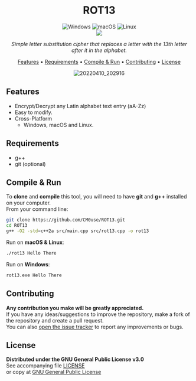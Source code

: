 <!--
*** If you like this README,
*** it is available as a template in my repositories,
*** here is the link:
*** https://github.com/CM0use/README-TEMPLATE
-->
<h1 align="center">ROT13</h1>

<p align="center">
  <img src="https://img.shields.io/badge/Windows-0078d7?style=for-the-badge&logo=windows&logoColor=ffffff" alt="Windows">
  <img src="https://img.shields.io/badge/mac%20OS-313131?style=for-the-badge&logo=macos&logoColor=d7d7d7" alt="macOS">
  <img src="https://img.shields.io/badge/Linux-ffffff?style=for-the-badge&logo=linux&logoColor=000000" alt="Linux">
  <br>
  <a href="https://github.com/CM0use/ROT13/blob/main/LICENSE"><img src="https://img.shields.io/badge/License-GPLv3-4a6484?style=for-the-badge"></a>
</p>

<p align="center"><i>Simple letter substitution cipher that replaces a letter with the 13th letter after it in the alphabet.</i></p>

<p align="center">
  <a href="#features">Features</a> •
  <a href="#requirements">Requirements</a> •
  <a href="#compile--run">Compile & Run</a> •
  <a href="#contributing">Contributing</a> •
  <a href="#license">License</a>
</p>

<div align="center">

![20220410_202916](https://user-images.githubusercontent.com/102839710/163682298-cc803e16-b178-4988-a22f-bf2731e021d6.gif)
</div>

## Features
* Encrypt/Decrypt any Latin alphabet text entry (aA-Zz)
* Easy to modify.
* Cross-Platform
  - Windows, macOS and Linux.

## Requirements
* g++
* git (optional)

## Compile & Run
To **clone** and **compile** this tool, you will need to have **git** and **g++** installed on your computer.<br>
From your command line:

```bash
git clone https://github.com/CM0use/ROT13.git
cd ROT13
g++ -O2 -std=c++2a src/main.cpp src/rot13.cpp -o rot13
```

Run on **macOS & Linux**:
```bash
./rot13 Hello There
```

Run on **Windows**:
```cmd
rot13.exe Hello There
```

## Contributing
**Any contribution you make will be greatly appreciated.**<br>
If you have any ideas/suggestions to improve the repository, make a fork of the repository and create a pull request.<br>
You can also <a href="https://github.com/CM0use/ROT13/issues">open the issue tracker</a> to report any improvements or bugs.<br>

## License
**Distributed under the GNU General Public License v3.0**<br>
See accompanying file <a href="https://github.com/CM0use/ROT13/blob/main/LICENSE">LICENSE</a><br>
or copy at <a href="https://www.gnu.org/licenses/gpl-3.0.txt">GNU General Public License</a>
